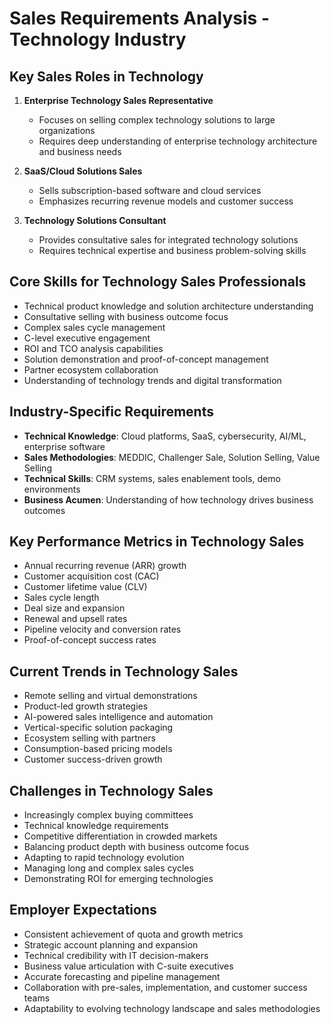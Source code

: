 # Sales Requirements Analysis - Technology Industry

## Key Sales Roles in Technology
1. **Enterprise Technology Sales Representative**
   - Focuses on selling complex technology solutions to large organizations
   - Requires deep understanding of enterprise technology architecture and business needs

2. **SaaS/Cloud Solutions Sales**
   - Sells subscription-based software and cloud services
   - Emphasizes recurring revenue models and customer success

3. **Technology Solutions Consultant**
   - Provides consultative sales for integrated technology solutions
   - Requires technical expertise and business problem-solving skills

## Core Skills for Technology Sales Professionals
- Technical product knowledge and solution architecture understanding
- Consultative selling with business outcome focus
- Complex sales cycle management
- C-level executive engagement
- ROI and TCO analysis capabilities
- Solution demonstration and proof-of-concept management
- Partner ecosystem collaboration
- Understanding of technology trends and digital transformation

## Industry-Specific Requirements
- **Technical Knowledge**: Cloud platforms, SaaS, cybersecurity, AI/ML, enterprise software
- **Sales Methodologies**: MEDDIC, Challenger Sale, Solution Selling, Value Selling
- **Technical Skills**: CRM systems, sales enablement tools, demo environments
- **Business Acumen**: Understanding of how technology drives business outcomes

## Key Performance Metrics in Technology Sales
- Annual recurring revenue (ARR) growth
- Customer acquisition cost (CAC)
- Customer lifetime value (CLV)
- Sales cycle length
- Deal size and expansion
- Renewal and upsell rates
- Pipeline velocity and conversion rates
- Proof-of-concept success rates

## Current Trends in Technology Sales
- Remote selling and virtual demonstrations
- Product-led growth strategies
- AI-powered sales intelligence and automation
- Vertical-specific solution packaging
- Ecosystem selling with partners
- Consumption-based pricing models
- Customer success-driven growth

## Challenges in Technology Sales
- Increasingly complex buying committees
- Technical knowledge requirements
- Competitive differentiation in crowded markets
- Balancing product depth with business outcome focus
- Adapting to rapid technology evolution
- Managing long and complex sales cycles
- Demonstrating ROI for emerging technologies

## Employer Expectations
- Consistent achievement of quota and growth metrics
- Strategic account planning and expansion
- Technical credibility with IT decision-makers
- Business value articulation with C-suite executives
- Accurate forecasting and pipeline management
- Collaboration with pre-sales, implementation, and customer success teams
- Adaptability to evolving technology landscape and sales methodologies
